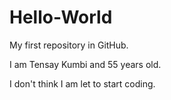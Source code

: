 # Hello-World
My first repository in GitHub.

I am Tensay Kumbi and 55 years old.

I don't think I am let to start coding.
